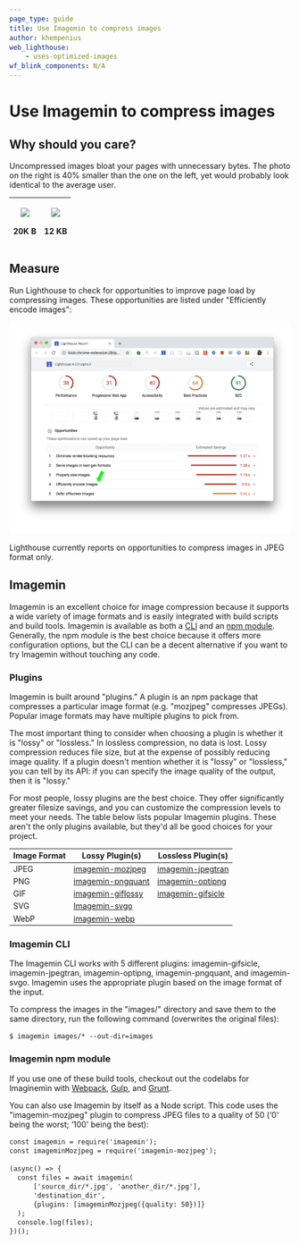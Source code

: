 ```yaml
---
page_type: guide
title: Use Imagemin to compress images
author: khempenius
web_lighthouse:
    - uses-optimized-images
wf_blink_components: N/A
---
```


# Use Imagemin to compress images

## Why should you care?

Uncompressed images bloat your pages with unnecessary bytes. The photo on the
right is 40% smaller than the one on the left, yet would probably look identical
to the average user.

<table>
<thead>
<tr>
<th><p><img src=./20kb.jpg width="100%"></p>

20K B</th>
<th><p><img src=./12kb.jpg width="100%"></p>

12 KB</th>
</tr>
</thead>
<tbody>
</tbody>
</table>

## Measure

Run Lighthouse to check for opportunities to improve page load by compressing images.
These opportunities are listed under "Efficiently encode images":

![image](./efficient-encoding.png)

<div class="aside note">
Lighthouse currently reports on opportunities to compress images in JPEG format only.
</div>

## Imagemin

Imagemin is an excellent choice for image compression because it supports a wide
variety of image formats and is easily integrated with build scripts and build
tools. Imagemin is available as both a
[CLI](https://github.com/imagemin/imagemin-cli) and an [npm
module](https://www.npmjs.com/package/imagemin). Generally, the npm module is
the best choice because it offers more configuration options, but the CLI can be
a decent alternative if you want to try Imagemin without touching any code.

### Plugins

Imagemin is built around "plugins." A plugin is an npm package that compresses a
particular image format (e.g. "mozjpeg" compresses JPEGs). Popular image formats
may have multiple plugins to pick from.

The most important thing to consider when choosing a plugin is whether it is
"lossy" or "lossless." In lossless compression, no data is lost. Lossy
compression reduces file size, but at the expense of possibly reducing image
quality. If a plugin doesn't mention whether it is "lossy" or "lossless," you
can tell by its API: if you can specify the image quality of the output, then it
is "lossy."

For most people, lossy plugins are the best choice. They offer significantly
greater filesize savings, and you can customize the compression levels to meet
your needs. The table below lists popular Imagemin plugins. These aren't the only plugins
available, but they'd all be good choices for your project.

<table>
<thead>
<tr>
<th>Image Format</th>
<th>Lossy Plugin(s)</th>
<th>Lossless Plugin(s)</th>
</tr>
</thead>
<tbody>
<tr>
<td>JPEG</td>
<td><a
href="https://www.npmjs.com/package/imagemin-mozjpeg">imagemin-mozjpeg</a></td>
<td><a
href="https://www.npmjs.com/package/imagemin-jpegtran">imagemin-jpegtran</a></td>
</tr>
<tr>
<td>PNG</td>
<td><a
href="https://www.npmjs.com/package/imagemin-pngquant">imagemin-pngquant</a></td>
<td><a
href="https://www.npmjs.com/package/imagemin-optipng">imagemin-optipng</a></td>
</tr>
<tr>
<td>GIF</td>
<td><a
href="https://www.npmjs.com/package/imagemin-giflossy">imagemin-giflossy</a></td>
<td><a
href="https://www.npmjs.com/package/imagemin-gifsicle">imagemin-gifsicle</a></td>
</tr>
<tr>
<td>SVG</td>
<td><a
href="https://www.npmjs.com/package/imagemin-svgo">Imagemin-svgo</a></td>
<td></td>
</tr>
<tr>
<td>WebP</td>
<td><a
href="https://www.npmjs.com/package/imagemin-webp">imagemin-webp</a></td>
<td></td>
</tr>
</tbody>
</table>

### Imagemin CLI

The Imagemin CLI works with 5 different plugins: imagemin-gifsicle,
imagemin-jpegtran, imagemin-optipng, imagemin-pngquant, and imagemin-svgo.
Imagemin uses the appropriate plugin based on the image format of the
input.

To compress the images in the "images/" directory and save them to the same
directory, run the following command (overwrites the original files):

```
$ imagemin images/* --out-dir=images
```

### Imagemin npm module

If you use one of these build tools,
checkout out the codelabs for Imaginemin with
[Webpack](/fast/use-imagemin-to-compress-images/codelab-imagemin-webpack), [Gulp](/fast/use-imagemin-to-compress-images/codelab-imagemin-gulp), and
[Grunt](/fast/use-imagemin-to-compress-images/codelab-imagemin-grunt).

You can also use Imagemin by itself as a Node script.
This code uses the "imagemin-mozjpeg" plugin to compress JPEG files to a quality
of 50 (‘0' being the worst; ‘100' being the best):

```
const imagemin = require('imagemin');
const imageminMozjpeg = require('imagemin-mozjpeg');

(async() => {
  const files = await imagemin(
      ['source_dir/*.jpg', 'another_dir/*.jpg'],
      'destination_dir',
      {plugins: [imageminMozjpeg({quality: 50})]}
  );
  console.log(files);
})();
```

